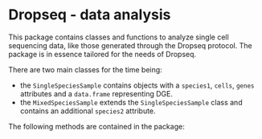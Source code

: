 # Dropseq - data analysis
This package contains classes and functions to analyze single cell 
sequencing data, like those generated through the Dropseq protocol.
The package is in essence tailored for the needs of Dropseq.

There are two main classes for the time being: 

* the `SingleSpeciesSample` contains objects with a `species1`,
`cells`, `genes` attributes and a `data.frame` representing DGE.
* the `MixedSpeciesSample` extends the `SingleSpeciesSample`
class and contains an additional `species2` attribute.

The following methods are contained in the package:
